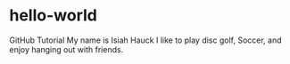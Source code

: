 # hello-world
GitHub Tutorial
My name is Isiah Hauck
I like to play disc golf, Soccer, and enjoy hanging out with friends.

